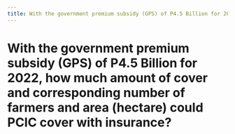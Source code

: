 ```yaml
---
title: With the government premium subsidy (GPS) of P4.5 Billion for 2022, how much amount of cover and corresponding number of farmers and area (hectare) could PCIC cover with insurance?
---
```


# With the government premium subsidy (GPS) of P4.5 Billion for 2022, how much amount of cover and corresponding number of farmers and area (hectare) could PCIC cover with insurance?
